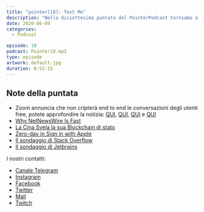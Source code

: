 ```yaml
---
title: "pointer[18]: Text Me"
description: "Nella diciottesima puntata del PointerPodcast torniamo a parlare di Immuni, con un piccolo follow up, e di Zoom. Poi analizziamo le novità della PS5, della Blockchain di stato Cinese e vi spieghiamo un bug 0-day nel Sign-In-With-Apple."
date: 2020-06-09
categories:
  - Podcast

episode: 18
podcast: Pointer18.mp3
type: episode
artwork: default.jpg
duration: 0:52:15
---
```


## Note della puntata

<!-- wp:list -->
<ul><li>Zoom annuncia che non cripterà end to end le conversazioni degli utenti free, potete approfondire la notizia: <a href="https://www.unboundtech.com/zoom-encryption-debate/?utm_source=wadi&amp;utm_medium=influencer_platform">QUI</a>, <a href="https://boingboing.net/2020/06/03/zoom-ceo-says-it-wont-encryp.html">QUI</a>, <a href="https://sneak.berlin/20200604/if-zoom-is-wrong-so-is-apple/">QUI</a> e <a href="https://www.ranzware.com/2020/06/04/the-fbi-must-be-stoked-about-zooms-encryption-policy/">QUI</a></li><li><a href="https://inessential.com/2020/05/18/why_netnewswire_is_fast">Why NetNewsWire Is Fast </a></li><li><a href="https://www.wired.it/economia/finanza/2020/05/01/cina-blockchain/">La Cina Svela la sua Blockchain di stato</a></li><li><a href="https://bhavukjain.com/blog/2020/05/30/zeroday-signin-with-apple/">Zero-day in Sign in with Apple</a></li><li><a href="https://todoist.com/showTask?id=3930734699&amp;sync_id=3930734699"></a><a href="https://stackoverflow.blog/2020/05/27/2020-stack-overflow-developer-survey-results/">Il sondaggio di Stack Overflow</a></li><li><a href="https://todoist.com/showTask?id=3971997014&amp;sync_id=3971997014"></a><a href="https://www.jetbrains.com/lp/devecosystem-2020/?utm_source=email&amp;utm_medium=email&amp;utm_campaign=devecosystem-2020&amp;mkt_tok=eyJpIjoiT0RJNU1EWm1aREZsTnpJeiIsInQiOiJnb0pMdnZ1ditYU2NNRVlpT0J3RHpIVXA3Y2xNbXZNUW5qUzB4OVFZanJEMDRHaU1pZWxleXh1cGhTY2RyMExPM25ZMTZyMURLbVRIanFwZXNTSE5YQ29SRlF2cER3V1hqdVZPdkdiVXh5aFBHWUNlSGVYR1EzaitDeXd6b3lYViJ9">Il sondaggio di Jetbrains</a></li></ul>
<!-- /wp:list -->

I nostri contatti:

- [Canale Telegram](https://t.me/PointerPodcast)
- [Instagram](https://www.instagram.com/pointerpodcast/)
- [Facebook](https://www.facebook.com/pointerPodcast/)
- [Twitter](https://twitter.com/PointerPodcast)
- [Mail](info@pointerpodcast.it)
- [Twitch](https://www.twitch.tv/pointerpodcast)

